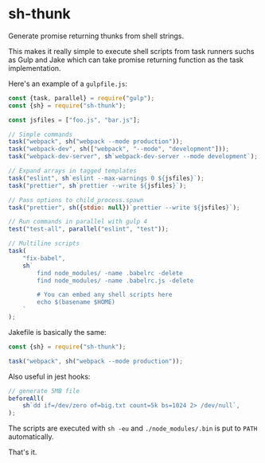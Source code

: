 # sh-thunk

Generate promise returning thunks from shell strings.

This makes it really simple to execute shell scripts from task runners
suchs as Gulp and Jake which can take promise returning function as the task implementation.

Here's an example of a `gulpfile.js`:

```js
const {task, parallel} = require("gulp");
const {sh} = require("sh-thunk");

const jsfiles = ["foo.js", "bar.js"];

// Simple commands
task("webpack", sh("webpack --mode production"));
task("webpack-dev", sh(["webpack", "--mode", "development"]));
task("webpack-dev-server", sh`webpack-dev-server --mode development`);

// Expand arrays in tagged templates
task("eslint", sh`eslint --max-warnings 0 ${jsfiles}`);
task("prettier", sh`prettier --write ${jsfiles}`);

// Pass options to child_process.spawn
task("prettier", sh({stdio: null})`prettier --write ${jsfiles}`);

// Run commands in parallel with gulp 4
test("test-all", parallel("eslint", "test"));

// Multiline scripts
task(
    "fix-babel",
    sh`
        find node_modules/ -name .babelrc -delete
        find node_modules/ -name .babelrc.js -delete

        # You can embed any shell scripts here
        echo $(basename $HOME)
    `
);
```

Jakefile is basically the same:

```js
const {sh} = require("sh-thunk");

task("webpack", sh("webpack --mode production"));
```

Also useful in jest hooks:

```js
// generate 5MB file
beforeAll(
    sh`dd if=/dev/zero of=big.txt count=5k bs=1024 2> /dev/null`,
);
```

The scripts are executed with `sh -eu` and `./node_modules/.bin` is put to `PATH` automatically.

That's it.
